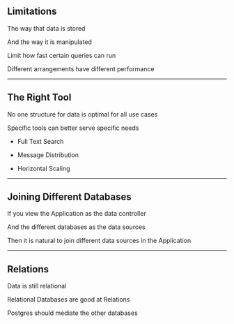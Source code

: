 ##  Limitations

The way that data is stored

And the way it is manipulated

Limit how fast certain queries can run

Different arrangements have different performance

---

##  The Right Tool

No one structure for data is optimal for all use cases

Specific tools can better serve specific needs

 * Full Text Search

 * Message Distribution

 * Horizontal Scaling

---

##  Joining Different Databases

If you view the Application as the data controller

And the different databases as the data sources

Then it is natural to join different data sources in the Application

---

##  Relations

Data is still relational

Relational Databases are good at Relations

Postgres should mediate the other databases
